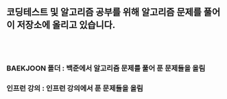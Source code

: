 
## 코딩테스트 및 알고리즘 공부를 위해 알고리즘 문제를 풀어 이 저장소에 올리고 있습니다.
<br/>
<br/>

### BAEKJOON 폴더 : 백준에서 알고리즘 문제를 풀어 푼 문제들을 올림
### 인프런 강의 : 인프런 강의에서 푼 문제들을 올림

